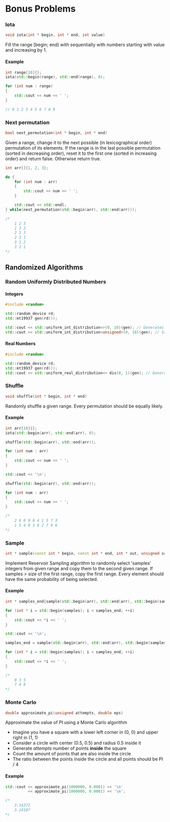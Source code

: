 # Bonus Problems

### Iota

```c++
void iota(int * begin, int * end, int value)
```

Fill the range [begin; end) with sequentially with numbers starting with value and increasing by 1.

#### Example

```c++
int range[10]{};
iota(std::begin(range), std::end(range), 0);

for (int num : range)
{
    std::cout << num << ' ';
}

// 0 1 2 3 4 5 6 7 8 9
```

### Next permutation

```c++
bool next_permutation(int * begin, int * end)
```

Given a range, change it to the next possible (in lexicographical order) permutation of its elements. If the range is in the last possible permutation (sorted in decreasing order), reset it to the first one (sorted in increasing order) and return false. Otherwise return true.

```c++
int arr[]{1, 2, 3};

do {
    for (int num : arr)
    {
        std::cout << num << ' ';
    }

    std::cout << std::endl;
} while(next_permutation(std::begin(arr), std::end(arr)));

/*
    1 2 3
    1 3 2
    2 1 3
    2 3 1
    3 1 2
    3 2 1
*/
```

## Randomized Algorithms

### Random Uniformly Distributed Numbers

#### Integers

```c++
#include <random>

std::random_device rd;
std::mt19937 gen(rd());

std::cout << std::uniform_int_distribution<>(0, 10)(gen); // Generates a random integer from the interval [0; 10] following a uniform distribution
std::cout << std::uniform_int_distribution<unsigned>(0, 10)(gen); // Same as above but casts to unsigned
```

#### Real Numbers

```c++
#include <random>

std::random_device rd;
std::mt19937 gen(rd());
std::cout << std::uniform_real_distribution<> dis(0, 1)(gen); // Generates random number from [0, 1)
```

### Shuffle

```c++
void shuffle(int * begin, int * end)
```

Randomly shuffle a given range. Every permutation should be equally likely.

#### Example

```c++
int arr[10]{};
iota(std::begin(arr), std::end(arr), 0);

shuffle(std::begin(arr), std::end(arr));

for (int num : arr)
{
    std::cout << num << ' ';
}

std::cout << '\n';

shuffle(std::begin(arr), std::end(arr));

for (int num : arr)
{
    std::cout << num << ' ';
}

/*
    2 6 0 9 8 4 1 5 7 3
    1 5 4 0 3 8 2 7 9 6
*/
```

### Sample

```c++
int * sample(const int * begin, const int * end, int * out, unsigned samples)
```

Implement Reservoir Sampling algorithm to randomly select 'samples' integers from given range and copy them to the second given range. If samples > size of the first range, copy the first range. Every element should have the same probability of being selected.

#### Example

```c++
int * samples_end{sample(std::begin(arr), std::end(arr), std::begin(samples), 3)};

for (int * i = std::begin(samples); i < samples_end; ++i)
{
    std::cout << *i << ' ';
}

std::cout << '\n';

samples_end = sample(std::begin(arr), std::end(arr), std::begin(samples), 3);

for (int * i = std::begin(samples); i < samples_end; ++i)
{
    std::cout << *i << ' ';
}

/*
    0 3 5
    7 4 8
*/
```

### Monte Carlo

```c++
double approximate_pi(unsigned attempts, double eps)
```

Approximate the value of PI using a Monte Carlo algorithm
 - Imagine you have a square with a lower left corner in (0, 0) and upper right in (1, 1)
 - Consider a circle with center (0.5, 0.5) and radius 0.5 inside it
 - Generate *attempts* number of points **inside** the square
 - Count the amount of points that are also inside the circle
 - The ratio between the points inside the circle and all points should be PI / 4

#### Example

```c++
std::cout << approximate_pi(1000000, 0.0001) << '\n'
          << approximate_pi(1000000, 0.0001) << '\n';

/*
    3.14372
    3.14187
*/
```

